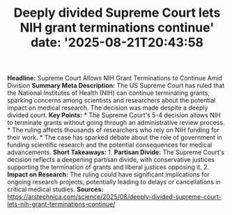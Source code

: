 ﻿---
title: "Deeply divided Supreme Court lets NIH grant terminations continue'
date: '2025-08-21T20:43:58"
category: "Markets"
summary: ""
slug: "deeply divided supreme court lets nih grant terminations con"
source_urls:
  - "https://arstechnica.com/science/2025/08/deeply-divided-supreme-court-lets-nih-grant-terminations-continue/"
seo:
  title: "Deeply divided Supreme Court lets NIH grant terminations continue | Hash n Hedge'
  description: '"
  keywords: ["news", "markets", "brief"]
---
**Headline:** Supreme Court Allows NIH Grant Terminations to Continue Amid Division  **Summary Meta Description:** The US Supreme Court has ruled that the National Institutes of Health (NIH) can continue terminating grants, sparking concerns among scientists and researchers about the potential impact on medical research. The decision was made despite a deeply divided court.  **Key Points:**  * The Supreme Court's 5-4 decision allows NIH to terminate grants without going through an administrative review process. * The ruling affects thousands of researchers who rely on NIH funding for their work. * The case has sparked debate about the role of government in funding scientific research and the potential consequences for medical advancements.  **Short Takeaways:**  1. **Partisan Divide:** The Supreme Court's decision reflects a deepening partisan divide, with conservative justices supporting the termination of grants and liberal justices opposing it. 2. **Impact on Research:** The ruling could have significant implications for ongoing research projects, potentially leading to delays or cancellations in critical medical studies.  **Sources:**  https://arstechnica.com/science/2025/08/deeply-divided-supreme-court-lets-nih-grant-terminations-continue/ 
